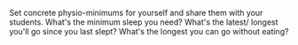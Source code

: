 Set concrete physio-minimums for yourself 
and share them with your students. What's the 
minimum sleep you need? What's the latest/
longest you'll go since you last slept? What's 
the longest you can go without eating? 